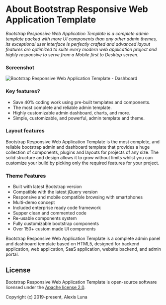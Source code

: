 # About Bootstrap Responsive Web Application Template
*Bootstrap Responsive Web Application Template is a complete admin template packed with more UI components than any other admin themes, its exceptional user interface is perfectly crafted and advanced layout features are optimized to suite every modern web application project and highly responsive to serve from a Mobile first to Desktop screen.* 

### Screenshot
![Bootstrap Responsive Web Application Template - Dashboard](https://i.postimg.cc/XND8X5P6/web-application-template.png)

### Key features?
- Save 40% coding work using pre-built templates and components.
- The most complete and reliable admin template.
- Highly customizable admin dashboard, charts, and more.
- Simple, customizable, and powerful, admin template and theme.

### Layout features
Bootstrap Responsive Web Application Template is the most complete, and reliable bootstrap admin and dashboard template that provides a huge collection of components, plugins and layouts for projects of any size. The solid structure and design allows it to grow without limits whilst you can customize your build by picking only the required features for your project.

### Theme Features
- Built with latest Bootstrap version
- Compatible with the latest jQuery version
- Responsive and mobile compatible browsing with smartphones
- Multi-demo concept
- Included enterprise ready code framework
- Supper clean and commented code
- Re-usable components system
- Fully customizable bootstrap components
- Over 150+ custom made UI components

Bootstrap Responsive Web Application Template is a complete admin panel and dashboard template based on HTML5, designed for backend application, web application, SaaS application, website backend, and admin portal.


## License

Bootstrap Responsive Web Application Template is open-source software licensed under the [Apache license 2.0](http://www.apache.org/licenses/LICENSE-2.0).

Copyright (c) 2019-present, Alexis Luna

